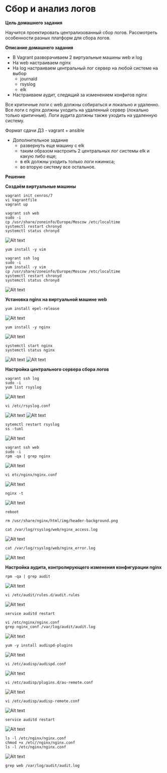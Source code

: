 # Сбор и анализ логов

**Цель домашнего задания**

Научится проектировать централизованный сбор логов. Рассмотреть особенности разных платформ для сбора логов.

**Описание домашнего задания**

* В Vagrant разворачиваем 2 виртуальные машины web и log
* На web настраиваем nginx
* На log настраиваем центральный лог сервер на любой системе на выбор
    * journald
    * rsyslog
    * elk
* Настраиваем аудит, следящий за изменением конфигов nginx 

Все критичные логи с web должны собираться и локально и удаленно.
Все логи с nginx должны уходить на удаленный сервер (локально только критичные).
Логи аудита должны также уходить на удаленную систему.

Формат сдачи ДЗ - vagrant + ansible

* Дополнительное задание
    * развернуть еще машину с elk
    * таким образом настроить 2 центральных лог системы elk и какую либо еще;
    * в elk должны уходить только логи нжинкса;
    * во вторую систему все остальное.

**Решение**

**Создаём виртуальные машины**

```
vagrant init cenros/7
vi Vagrantfile
vagrant up
```

```
vagrant ssh web
sudo -i
cp /usr/share/zoneinfo/Europe/Moscow /etc/localtime
systemctl restart chronyd
systemctl status chronyd
```
![Alt text](image.png)

```
yum install -y vim
```

```
vagrant ssh log
sudo -i
yum install -y vim
cp /usr/share/zoneinfo/Europe/Moscow /etc/localtime
systemctl restart chronyd
systemctl status chronyd
```
![Alt text](image-1.png)

**Установка nginx на виртуальной машине web**

```
yum install epel-release 
```
![Alt text](image-2.png)

```
yum install -y nginx
```
![Alt text](image-3.png)

```
systemctl start nginx
systemctl status nginx
```
![Alt text](image-4.png)
![Alt text](image-5.png)

**Настройка центрального сервера сбора логов**

```
vagrant ssh log
sudo -i
yum list rsyslog
```
![Alt text](image-6.png)

```
vi /etc/rsyslog.conf
```
![Alt text](image-7.png)
![Alt text](image-8.png)

```
sytemctl restart rsyslog
ss -tunl
```
![Alt text](image-9.png)

```
vagrant ssh web
sudo -i
rpm -qa | grep nginx
```
![Alt text](image-10.png)

```
vi etc/nginx/nginx.conf
```
![Alt text](image-12.png)

```
nginx -t
```
![Alt text](image-13.png)

```
reboot
```

```
rm /usr/share/nginx/html/img/header-background.png
```

```
cat /var/log/rsyslog/web/nginx_access.log
```
![Alt text](image-14.png)

```
cat /var/log/rsyslog/web/nginx_error.log 
```
![Alt text](image-15.png)

**Настройка аудита, контролирующего изменения конфигурации nginx**

```
rpm -qa | grep audit
```
![Alt text](image-16.png)

```
vi /etc/audit/rules.d/audit.rules
```
![Alt text](image-17.png)

```
service auditd restart
```

```
vi /etc/nginx/nginx.conf
grep nginx_conf /var/log/audit/audit.log
```
![Alt text](image-18.png)

```
yum -y install audispd-plugins
```
![Alt text](image-19.png)

```
vi /etc/audisp/audispd.conf
```
![Alt text](image-22.png)

```
vi /etc/audisp/plugins.d/au-remote.conf
```
![Alt text](image-20.png)

```
vi /etc/audisp/audisp-remote.conf
```
![Alt text](image-21.png)

```
service auditd restart
```
![Alt text](image-23.png)

```
ls -l /etc/nginx/nginx.conf
chmod +x /etc//nginx/nginx.conf
ls -l /etc/nginx/nginx.conf
```
![Alt text](image-24.png)

```
grep web /var/log/audit/audit.log
```
















